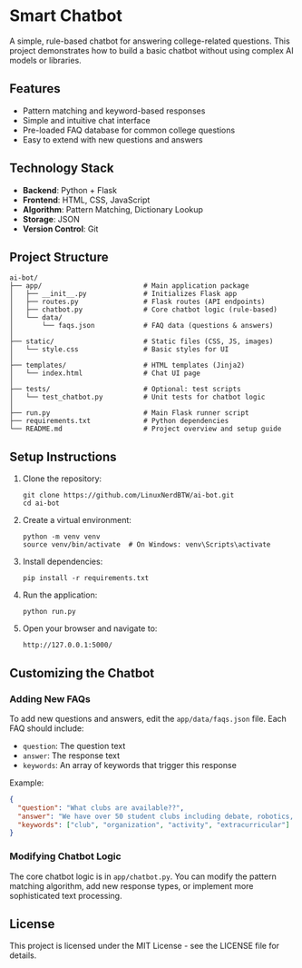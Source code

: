 # Smart Chatbot

A simple, rule-based chatbot for answering college-related questions. This project demonstrates how to build a basic chatbot without using complex AI models or libraries.

## Features

- Pattern matching and keyword-based responses
- Simple and intuitive chat interface
- Pre-loaded FAQ database for common college questions
- Easy to extend with new questions and answers

## Technology Stack

- **Backend**: Python + Flask
- **Frontend**: HTML, CSS, JavaScript
- **Algorithm**: Pattern Matching, Dictionary Lookup
- **Storage**: JSON
- **Version Control**: Git

## Project Structure

```plaintext
ai-bot/
├── app/                         # Main application package
│   ├── __init__.py              # Initializes Flask app
│   ├── routes.py                # Flask routes (API endpoints)
│   ├── chatbot.py               # Core chatbot logic (rule-based)
│   └── data/                    
│       └── faqs.json            # FAQ data (questions & answers)
│
├── static/                      # Static files (CSS, JS, images)
│   └── style.css                # Basic styles for UI
│
├── templates/                   # HTML templates (Jinja2)
│   └── index.html               # Chat UI page
│
├── tests/                       # Optional: test scripts
│   └── test_chatbot.py          # Unit tests for chatbot logic
│
├── run.py                       # Main Flask runner script
├── requirements.txt             # Python dependencies
└── README.md                    # Project overview and setup guide
```

## Setup Instructions

1. Clone the repository:
   ```
   git clone https://github.com/LinuxNerdBTW/ai-bot.git
   cd ai-bot
   ```

3. Create a virtual environment:
   ```
   python -m venv venv
   source venv/bin/activate  # On Windows: venv\Scripts\activate
   ```

4. Install dependencies:
   ```
   pip install -r requirements.txt
   ```

5. Run the application:
   ```
   python run.py
   ```

6. Open your browser and navigate to:
   ```
   http://127.0.0.1:5000/
   ```

## Customizing the Chatbot

### Adding New FAQs

To add new questions and answers, edit the `app/data/faqs.json` file. Each FAQ should include:

- `question`: The question text
- `answer`: The response text
- `keywords`: An array of keywords that trigger this response

Example:
```json
{
  "question": "What clubs are available??",
  "answer": "We have over 50 student clubs including debate, robotics, and photography.",
  "keywords": ["club", "organization", "activity", "extracurricular"]
}
```

### Modifying Chatbot Logic

The core chatbot logic is in `app/chatbot.py`. You can modify the pattern matching algorithm, add new response types, or implement more sophisticated text processing.

## License

This project is licensed under the MIT License - see the LICENSE file for details.
